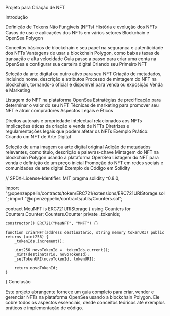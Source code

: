 Projeto para Criação de NFT

Introdução

Definição de Tokens Não Fungíveis (NFTs)
História e evolução dos NFTs
Casos de uso e aplicações dos NFTs em vários setores
Blockchain e OpenSea Polygon

Conceitos básicos de blockchain e seu papel na segurança e autenticidade dos NFTs
Vantagens de usar a blockchain Polygon, como baixas taxas de transação e alta velocidade
Guia passo a passo para criar uma conta na OpenSea e configurar sua carteira digital
Criando seu Primeiro NFT

Seleção da arte digital ou outro ativo para seu NFT
Criação de metadados, incluindo nome, descrição e atributos
Processo de mintagem do NFT na blockchain, tornando-o oficial e disponível para venda ou exposição
Venda e Marketing

Listagem do NFT na plataforma OpenSea
Estratégias de precificação para determinar o valor do seu NFT
Técnicas de marketing para promover seu NFT e atrair compradores
Aspectos Legais e Éticos

Direitos autorais e propriedade intelectual relacionados aos NFTs
Implicações éticas da criação e venda de NFTs
Diretrizes e regulamentações legais que podem afetar os NFTs
Exemplo Prático: Criando um NFT de Arte Digital

Seleção de uma imagem ou arte digital original
Adição de metadados relevantes, como título, descrição e palavras-chave
Mintagem do NFT na blockchain Polygon usando a plataforma OpenSea
Listagem do NFT para venda e definição de um preço inicial
Promoção do NFT em redes sociais e comunidades de arte digital
Exemplo de Código em Solidity

// SPDX-License-Identifier: MIT
pragma solidity ^0.8.0;

import "@openzeppelin/contracts/token/ERC721/extensions/ERC721URIStorage.sol";
import "@openzeppelin/contracts/utils/Counters.sol";

contract MeuNFT is ERC721URIStorage {
    using Counters for Counters.Counter;
    Counters.Counter private _tokenIds;

    constructor() ERC721("MeuNFT", "MNFT") {}

    function criarNFT(address destinatario, string memory tokenURI) public returns (uint256) {
        _tokenIds.increment();

        uint256 novoTokenId = _tokenIds.current();
        _mint(destinatario, novoTokenId);
        _setTokenURI(novoTokenId, tokenURI);

        return novoTokenId;
    }
}
Conclusão

Este projeto abrangente fornece um guia completo para criar, vender e gerenciar NFTs na plataforma OpenSea usando a blockchain Polygon. Ele cobre todos os aspectos essenciais, desde conceitos teóricos até exemplos práticos e implementação de código.
